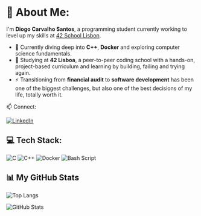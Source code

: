 # 💫 About Me:

I'm **Diogo Carvalho Santos**, a programming student currently working to level up my skills at [42 School Lisbon](https://42lisboa.com/).

- 🌱 Currently diving deep into **C++**, **Docker** and exploring computer science fundamentals.
- 🏫 Studying at **42 Lisboa**, a peer-to-peer coding school with a hands-on, project-based curriculum and learning by building, failing and trying again.
- ⚡ Transitioning from **financial audit** to **software development** has been one of the biggest challenges, but also one of the best decisions of my life, totally worth it.


 📫 Connect:
 
[![LinkedIn](https://img.shields.io/badge/-LinkedIn-blue?style=for-the-badge&logo=linkedin&logoColor=white)](https://www.linkedin.com/in/diogo-c-santos)


## 💻 Tech Stack:
![C](https://img.shields.io/badge/c-%2300599C.svg?style=for-the-badge&logo=c&logoColor=white) ![C++](https://img.shields.io/badge/c++-%2300599C.svg?style=for-the-badge&logo=c%2B%2B&logoColor=white) ![Docker](https://img.shields.io/badge/Docker-%2300599C.svg?style=for-the-badge&logo=docker&logoColor=white) ![Bash Script](https://img.shields.io/badge/bash_script-%23121011.svg?style=for-the-badge&logo=gnu-bash&logoColor=white)


## 📊 My GitHub Stats

<p align="left">
  <img src="https://github-readme-stats.vercel.app/api/top-langs/?username=dicarval&layout=compact&theme=tokyonight" alt="Top Langs" />
</p>

<p align="left">
  <img src="https://github-readme-stats.vercel.app/api?username=dicarval&show_icons=true&locale=en&theme=tokyonight" alt="GitHub Stats" />
</p>


